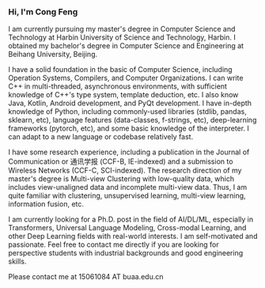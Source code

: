 ### Hi, I'm Cong Feng

I am currently pursuing my master's degree in Computer Science and Technology at Harbin University of Science and Technology, Harbin. I obtained my bachelor's degree in Computer Science and Engineering at Beihang University, Beijing.

I have a solid foundation in the basic of Computer Science, including Operation Systems, Compilers, and Computer Organizations. I can write C++ in multi-threaded, asynchronous environments, with sufficient knowledge of C++'s type system, template deduction, etc. I also know Java, Kotlin, Android development, and PyQt development. I have in-depth knowledge of Python, including commonly-used libraries (stdlib, pandas, sklearn, etc), language features (data-classes, f-strings, etc), deep-learning frameworks (pytorch, etc), and some basic knowledge of the interpreter. I can adapt to a new language or codebase relatively fast.

I have some research experience, including a publication in the Journal of Communication or 通讯学报 (CCF-B, IE-indexed) and a submission to Wireless Networks (CCF-C, SCI-indexed). The research direction of my master's degree is Multi-view Clustering with low-quality data, which includes view-unaligned data and incomplete multi-view data. Thus, I am quite familiar with clustering, unsupervised learning, multi-view learning, information fusion, etc.

I am currently looking for a Ph.D. post in the field of AI/DL/ML, especially in Transformers, Universal Language Modeling, Cross-modal Learning, and other Deep Learning fields with real-world interests. I am self-motivated and passionate. Feel free to contact me directly if you are looking for perspective students with industrial backgrounds and good engineering skills.

Please contact me at 15061084 AT buaa.edu.cn
